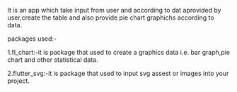It is an app which take input from user and according to dat aprovided by user,create the table and also provide pie chart graphichs according to data.

packages used:-

1.fl_chart:-it is package that used to create a graphics data i.e. bar graph,pie chart and other statistical data.

2.flutter_svg:-it is package that used to input svg assest or images into your project.
